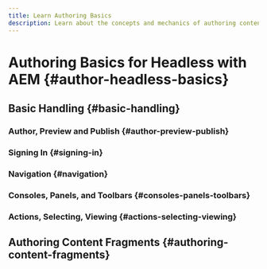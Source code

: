 ```yaml
---
title: Learn Authoring Basics
description: Learn about the concepts and mechanics of authoring content for your Headless CMS using Content Fragments.
---
```


# Authoring Basics for Headless with AEM {#author-headless-basics}

## Basic Handling {#basic-handling}

### Author, Preview and Publish {#author-preview-publish}

### Signing In {#signing-in}

### Navigation {#navigation}

### Consoles, Panels, and Toolbars {#consoles-panels-toolbars}

### Actions, Selecting, Viewing {#actions-selecting-viewing}

## Authoring Content Fragments {#authoring-content-fragments}
